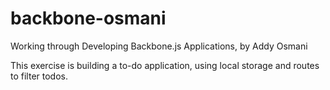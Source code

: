 backbone-osmani
===============

Working through Developing Backbone.js Applications, by Addy Osmani

This exercise is building a to-do application, using local storage and routes to filter todos. 
